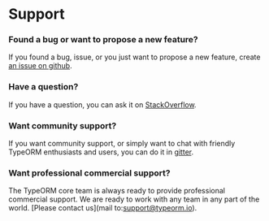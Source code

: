 # Support

### Found a bug or want to propose a new feature?

If you found a bug, issue, or you just want to propose a new feature, create [an issue on github](https://github.com/typeorm/typeorm/issues).

### Have a question?

If you have a question, you can ask it on [StackOverflow](https://stackoverflow.com/questions/tagged/typeorm).

### Want community support?

If you want community support, or simply want to chat with friendly TypeORM enthusiasts and users, you can do it in [gitter](https://gitter.im/typeorm/typeorm).

### Want professional commercial support?

The TypeORM core team is always ready to provide professional commercial support.
We are ready to work with any team in any part of the world.
[Please contact us](mail to:support@typeorm.io).
